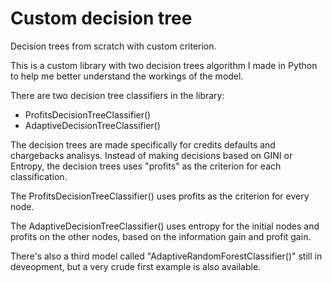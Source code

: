# Custom decision tree
Decision trees from scratch with custom criterion.

This is a custom library with two decision trees algorithm I made in Python to help me better understand the workings of the model.

There are two decision tree classifiers in the library:

* ProfitsDecisionTreeClassifier()
* AdaptiveDecisionTreeClassifier()

The decision trees are made specifically for credits defaults and chargebacks analisys. Instead of making decisions based on GINI or Entropy, the decision trees uses "profits" as the criterion for each classification.

The ProfitsDecisionTreeClassifier() uses profits as the criterion for every node.

The AdaptiveDecisionTreeClassifier() uses entropy for the initial nodes and profits on the other nodes, based on the information gain and profit gain.

There's also a third model called "AdaptiveRandomForestClassifier()" still in deveopment, but a very crude first example is also available.
